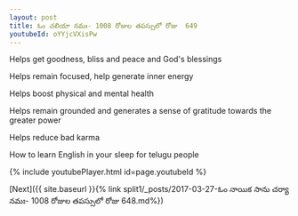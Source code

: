 ```yaml
---
layout: post
title: ఓం చలియా నమః- 1008 రోజుల తపస్సులో రోజు  649
youtubeId: oYYjcVXisPw
---
```

 
 
Helps get goodness, bliss and peace and God's blessings
 
Helps remain focused, help generate inner energy 
 
Helps boost physical and mental health 
 
Helps remain grounded and generates a sense of gratitude towards the greater power 
 
Helps reduce bad karma
 
How to learn English in your sleep for telugu people
 
 
 
 


{% include youtubePlayer.html id=page.youtubeId %}
 
[Next]({{ site.baseurl }}{% link split1/_posts/2017-03-27-ఓం నాయిక సాను చర్యా నమః- 1008 రోజుల తపస్సులో రోజు  648.md%})
 
